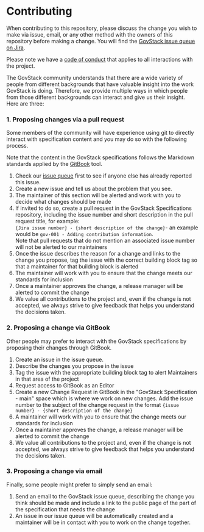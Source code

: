 # Contributing

When contributing to this repository, please discuss the change you wish to make via issue, email, or any other method with the owners of this repository before making a change. You will find the [GovStack issue queue on Jira](https://govstack-global.atlassian.net/jira/software/c/projects/GOV/issues).

Please note we have a [code of conduct](code-of-conduct.md) that applies to all interactions with the project.

The GovStack community understands that there are a wide variety of people from different backgrounds that have valuable insight into the work GovStack is doing. Therefore, we provide multiple ways in which people from those different backgrounds can interact and give us their insight. Here are three:

### 1. Proposing changes via a pull request

Some members of the community will have experience using git to directly interact with specification content and you may do so with the following process.

Note that the content in the GovStack specifications follows the Markdown standards applied by the [GitBook](https://www.gitbook.com) tool.

1. Check our [issue queue](https://github.com/GovStackWorkingGroup/specifications/issues) first to see if anyone else has already reported this issue.
2. Create a new issue and tell us about the problem that you see.
3. The maintainer of this section will be alerted and work with you to decide what changes should be made
4. If invited to do so, create a pull request in the GovStack Specifications repository, including the issue number and short description in the pull request title, for example:\
   `{Jira issue number} - {short description of the change}`- an example would be `gov-001 - Adding contribution information`.\
   Note that pull requests that do not mention an associated issue number will not be alerted to our maintainers
3. Once the issue describes the reason for a change and links to the change you propose, tag the issue with the correct building block tag so that a maintainer for that building block is alerted
4. The maintainer will work with you to ensure that the change meets our standards for inclusion
5. Once a maintainer approves the change, a release manager will be alerted to commit the change
6. We value all contributions to the project and, even if the change is not accepted, we always strive to give feedback that helps you understand the decisions taken.

### 2. Proposing a change via GitBook

Other people may prefer to interact with the GovStack specifications by proposing their changes through GitBook.

1. Create an issue in the issue queue.
2. Describe the changes you propose in the issue
3. Tag the issue with the appropriate building block tag to alert Maintainers in that area of the project
4. Request access to GitBook as an Editor
5. Create a new Change Request in GitBook in the "GovStack Specification - main" space which is where we work on new changes. Add the issue number to the subject of the change request in the format `{issue number} - {short description of the change}`
6. A maintainer will work with you to ensure that the change meets our standards for inclusion
7. Once a maintainer approves the change, a release manager will be alerted to commit the change
8. We value all contributions to the project and, even if the change is not accepted, we always strive to give feedback that helps you understand the decisions taken.

### 3. Proposing a change via email

Finally, some people might prefer to simply send an email:

1. Send an email to the GovStack issue queue, describing the change you think should be made and include a link to the public page of the part of the specification that needs the change
2. An issue in our issue queue will be automatically created and a maintainer will be in contact with you to work on the change together.
